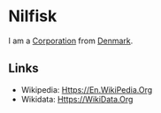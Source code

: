 # Nilfisk

I am a [Corporation](240000000.md) from [Denmark](404.md).

## Links

- Wikipedia: [Https://En.WikiPedia.Org](https://en.wikipedia.org/wiki/Nilfisk)
- Wikidata: [Https://WikiData.Org](https://wikidata.org/wiki/Q969760)
